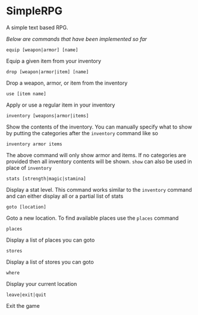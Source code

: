 # SimpleRPG
A simple text based RPG.

*Below are commands that have been implemented so far*

`equip [weapon|armor] [name]`

Equip a given item from your inventory

`drop [weapon|armor|item] [name]`

Drop a weapon, armor, or item from the inventory

`use [item name]`

Apply or use a regular item in your inventory

`inventory [weapons|armor|items]`

Show the contents of the inventory. You can manually specify what to show by
putting the categories after the `inventory` command like so

`inventory armor items`

The above command will only show armor and items. If no categories are provided
then all inventory contents will be shown. `show` can also be used in place of `inventory`

`stats [strength|magic|stamina]`

Display a stat level. This command works similar to the `inventory` command and
can either display all or a partial list of stats

`goto [location]`

Goto a new location. To find available places use the `places` command

`places`

Display a list of places you can goto

`stores`

Display a list of stores you can goto

`where`

Display your current location

`leave|exit|quit`

Exit the game
